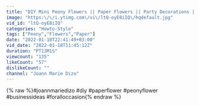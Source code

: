```yaml
---
title: "DIY Mini Peony Flowers || Paper Flowers || Party Decorations || Business Ideas || For All Occasions"
image: "https:\/\/i.ytimg.com\/vi\/ltQ-oyE8iIQ\/hqdefault.jpg"
vid_id: "ltQ-oyE8iIQ"
categories: "Howto-Style"
tags: ["Peony","Flowers","Paper"]
date: "2022-01-18T22:41:49+03:00"
vid_date: "2022-01-18T11:45:12Z"
duration: "PT13M1S"
viewcount: "135"
likeCount: "57"
dislikeCount: ""
channel: "Joann Marie Dizo"
---
```

{% raw %}#joannmariedizo #diy #paperflower #peonyflower #businessideas #foralloccasion{% endraw %}
